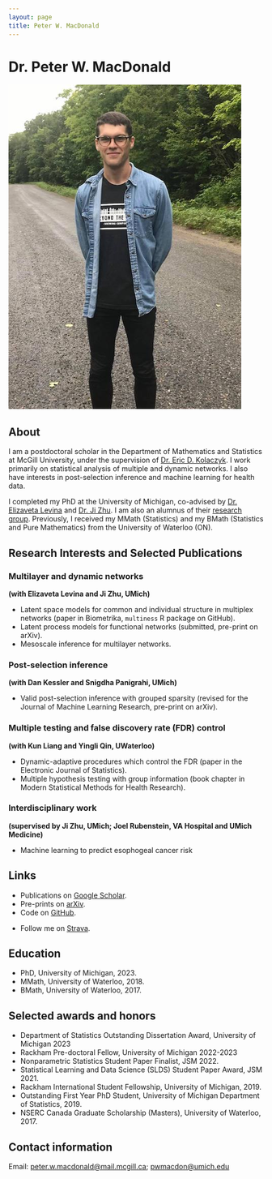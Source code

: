 ```yaml
---
layout: page
title: Peter W. MacDonald
---
```


# Dr. Peter W. MacDonald

<!-- ![(Canadian) Thanksgiving 2019](leaf.jpg) -->
![Going for a walk in Northern Ontario](road.jpg)

## About

I am a postdoctoral scholar in the Department of Mathematics and Statistics at McGill University, under the supervision of [Dr. Eric D. Kolaczyk](https://sites.bu.edu/kolaczyk/). I work primarily on statistical analysis of multiple and dynamic networks. I also have interests in post-selection inference and machine learning for health data.

I completed my PhD at the University of Michigan, co-advised by [Dr. Elizaveta Levina](https://lsa.umich.edu/stats/people/faculty/elevina.html) and [Dr. Ji Zhu](https://lsa.umich.edu/stats/people/faculty/jizhu.html). I am also an alumnus of their [research group](http://dept.stat.lsa.umich.edu/~elevina/group.html). Previously, I received my MMath (Statistics) and my BMath (Statistics and Pure Mathematics) from the University of Waterloo (ON).

## Research Interests and Selected Publications

### Multilayer and dynamic networks
**(with Elizaveta Levina and Ji Zhu, UMich)**

- Latent space models for common and individual structure in multiplex networks (paper in Biometrika, `multiness` R package on GitHub).
- Latent process models for functional networks (submitted, pre-print on arXiv).
- Mesoscale inference for multilayer networks.

### Post-selection inference
**(with Dan Kessler and Snigdha Panigrahi, UMich)**

- Valid post-selection inference with grouped sparsity (revised for the Journal of Machine Learning Research, pre-print on arXiv).

### Multiple testing and false discovery rate (FDR) control
**(with Kun Liang and Yingli Qin, UWaterloo)**

- Dynamic-adaptive procedures which control the FDR (paper in the Electronic Journal of Statistics).
- Multiple hypothesis testing with group information (book chapter in Modern Statistical Methods for Health Research).

### Interdisciplinary work
**(supervised by Ji Zhu, UMich; Joel Rubenstein, VA Hospital and UMich Medicine)**

- Machine learning to predict esophogeal cancer risk

## Links

- Publications on [Google Scholar](https://scholar.google.ca/citations?user=yB4ft9EAAAAJ&hl=en&authuser=1).
- Pre-prints on [arXiv](https://arxiv.org/search/stat?searchtype=author&query=MacDonald%2C+P+W).
- Code on [GitHub](https://github.com/peterwmacd).
<!-- - multiness on CRAN  -->
- Follow me on [Strava](https://www.strava.com/athletes/10522364).
## Education

- PhD, University of Michigan, 2023.
- MMath, University of Waterloo, 2018.
- BMath, University of Waterloo, 2017.

## Selected awards and honors

- Department of Statistics Outstanding Dissertation Award, University of Michigan 2023
- Rackham Pre-doctoral Fellow, University of Michigan 2022-2023
- Nonparametric Statistics Student Paper Finalist, JSM 2022.
- Statistical Learning and Data Science (SLDS) Student Paper Award, JSM 2021.
- Rackham International Student Fellowship, University of Michigan, 2019.
- Outstanding First Year PhD Student, University of Michigan Department of Statistics, 2019.
- NSERC Canada Graduate Scholarship (Masters), University of Waterloo, 2017.

## Contact information

Email: peter.w.macdonald@mail.mcgill.ca; pwmacdon@umich.edu
